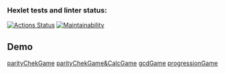 ### Hexlet tests and linter status:

[![Actions Status](https://github.com/Weadmead/frontend-project-44/actions/workflows/hexlet-check.yml/badge.svg)](https://github.com/Weadmead/frontend-project-44/actions)
[![Maintainability](https://api.codeclimate.com/v1/badges/1522e0bd425885e1fd53/maintainability)](https://codeclimate.com/github/Weadmead/frontend-project-44/maintainability)

## Demo

[parityChekGame](https://asciinema.org/a/A9hBKiDqBsERTUZFXNa19pfU7)
[parityChekGame&CalcGame](https://asciinema.org/a/yjHzrvyA3wmHWLFP8sjE9TxRo)
[gcdGame](https://asciinema.org/a/WoChlDi05LELvivyit4hj5Kgn)
[progressionGame](https://asciinema.org/a/K6w7mzq6PbyuaBaIcH7zMcTH2)
